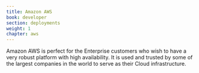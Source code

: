 ```yaml
---
title: Amazon AWS
book: developer
section: deployments
weight: 1
chapter: aws
---
```

Amazon AWS is perfect for the Enterprise customers who wish to have a very robust platform with high availability. It is used and trusted by some of the largest companies in the world to serve as their Cloud infrastructure.
